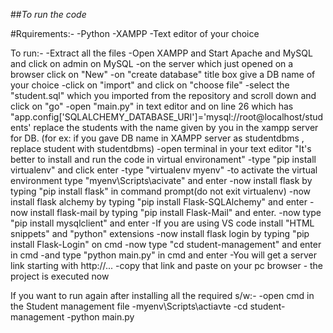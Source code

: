 <!--# Student-management-system
Student Management System using Flask and MySQL -->
##_To_ _run_ _the_ _code_

#Rquirements:-
    -Python
    -XAMPP
    -Text editor of your choice


To run:-
    -Extract all the files 
    -Open XAMPP and Start Apache and MySQL and click on admin on MySQL
    -on the server which just opened on a browser click on "New"
    -on "create database" title box give a DB name of your choice 
    -click on "import" and click on "choose file"
    -select the "student.sql" which you imported from the repository and scroll down and click on "go"
    -open "main.py" in text editor and on line 26 which has "app.config['SQLALCHEMY_DATABASE_URI']='mysql://root@localhost/students' replace the students with the name given by you in the xampp server for DB.
     (for ex: if you gave DB name in XAMPP server as studentdbms , replace student with studentdbms)
    -open terminal in your text editor 
    "It's better to install and run the code in virtual environament"
    -type "pip install virtualenv" and click enter
    -type "virtualenv myenv"
    -to activate the virtual environment  type "myenv\Scripts\acivate" and enter
    -now install flask by typing "pip install flask" in command prompt(do not exit virtualenv)
    -now install flask alchemy by typing "pip install Flask-SQLAlchemy" and enter
    -now install flask-mail by typing "pip install Flask-Mail" and enter.
    -now type "pip install mysqlclient" and enter
    -If you are using VS code install "HTML snippets" and "python" extensions
    -now install flask login by typing "pip install Flask-Login" on cmd
    -now type "cd student-management" and enter in cmd 
    -and type "python main.py" in cmd and enter 
    -You will get a server link starting with http://... 
    -copy that link and paste on your pc browser 
    - the project is executed now 
    
    
    
If you want to run again after installing all the required s/w:-
    -open cmd in the Student management file
    -myenv\Scripts\actiavte 
    -cd student-management
    -python main.py
